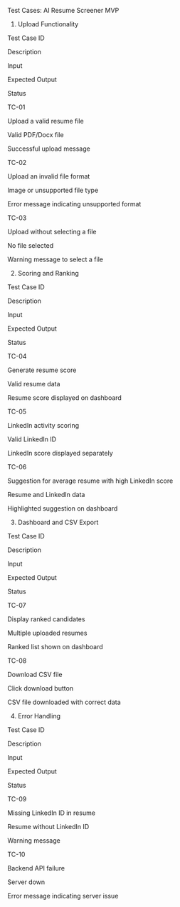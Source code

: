 Test Cases: AI Resume Screener MVP

1. Upload Functionality

Test Case ID

Description

Input

Expected Output

Status

TC-01

Upload a valid resume file

Valid PDF/Docx file

Successful upload message



TC-02

Upload an invalid file format

Image or unsupported file type

Error message indicating unsupported format



TC-03

Upload without selecting a file

No file selected

Warning message to select a file



2. Scoring and Ranking

Test Case ID

Description

Input

Expected Output

Status

TC-04

Generate resume score

Valid resume data

Resume score displayed on dashboard



TC-05

LinkedIn activity scoring

Valid LinkedIn ID

LinkedIn score displayed separately



TC-06

Suggestion for average resume with high LinkedIn score

Resume and LinkedIn data

Highlighted suggestion on dashboard



3. Dashboard and CSV Export

Test Case ID

Description

Input

Expected Output

Status

TC-07

Display ranked candidates

Multiple uploaded resumes

Ranked list shown on dashboard



TC-08

Download CSV file

Click download button

CSV file downloaded with correct data



4. Error Handling

Test Case ID

Description

Input

Expected Output

Status

TC-09

Missing LinkedIn ID in resume

Resume without LinkedIn ID

Warning message



TC-10

Backend API failure

Server down

Error message indicating server issue


